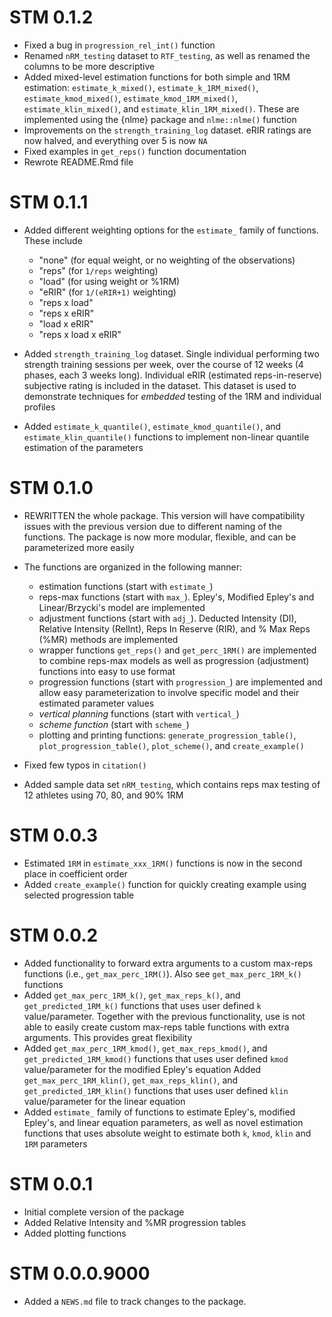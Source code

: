 # STM 0.1.2

* Fixed a bug in `progression_rel_int()` function
* Renamed `nRM_testing` dataset to `RTF_testing`, as well as renamed the columns to be more descriptive
* Added mixed-level estimation functions for both simple and 1RM estimation: `estimate_k_mixed()`, `estimate_k_1RM_mixed()`, `estimate_kmod_mixed()`, `estimate_kmod_1RM_mixed()`, `estimate_klin_mixed()`, and `estimate_klin_1RM_mixed()`. These are implemented using the {nlme} package and `nlme::nlme()` function
* Improvements on the `strength_training_log` dataset. eRIR ratings are now halved, and everything over 5 is now `NA`
* Fixed examples in `get_reps()` function documentation
* Rewrote README.Rmd file

# STM 0.1.1

* Added different weighting options for the `estimate_` family of functions. These include
  - "none" (for equal weight, or no weighting of the observations)
  - "reps" (for `1/reps` weighting)
  - "load" (for using weight or %1RM)
  - "eRIR" (for `1/(eRIR+1)` weighting)
  - "reps x load"
  - "reps x eRIR"
  - "load x eRIR"
  - "reps x load x eRIR"

* Added `strength_training_log` dataset. Single individual performing two strength training sessions per week,
over the course of 12 weeks (4 phases, each 3 weeks long). Individual eRIR (estimated reps-in-reserve) subjective rating is included in the dataset. This dataset is used to demonstrate techniques for *embedded* testing of the 1RM and individual profiles

* Added `estimate_k_quantile()`, `estimate_kmod_quantile()`, and `estimate_klin_quantile()` functions to implement non-linear quantile estimation of the parameters


# STM 0.1.0

* REWRITTEN the whole package. This version will have compatibility issues with the previous version due to different naming of the functions. The package is now more modular, flexible, and can be parameterized more easily

* The functions are organized in the following manner:

  - estimation functions (start with `estimate_`)
  - reps-max functions (start with `max_`). Epley's, Modified Epley's and Linear/Brzycki's model are implemented
  - adjustment functions (start with `adj_`). Deducted Intensity (DI), Relative Intensity (RelInt), Reps In Reserve (RIR), and % Max Reps (%MR) methods are implemented
  - wrapper functions `get_reps()` and `get_perc_1RM()` are implemented to combine reps-max models as well as progression (adjustment) functions into easy to use format
  - progression functions (start with `progression_`) are implemented and allow easy parameterization to involve specific model and their estimated parameter values
  - *vertical planning* functions (start with `vertical_`)
  - *scheme function* (start with `scheme_`)
  - plotting and printing functions: `generate_progression_table()`, `plot_progression_table()`, `plot_scheme()`, and `create_example()`

* Fixed few typos in `citation()`
* Added sample data set `nRM_testing`, which contains reps max testing of 12 athletes using 70, 80, and 90% 1RM

# STM 0.0.3

* Estimated `1RM` in `estimate_xxx_1RM()` functions is now in the second place in coefficient order
* Added `create_example()` function for quickly creating example using selected progression table

# STM 0.0.2

* Added functionality to forward extra arguments to a custom max-reps functions (i.e., `get_max_perc_1RM()`). Also see `get_max_perc_1RM_k()` functions
* Added `get_max_perc_1RM_k()`, `get_max_reps_k()`, and `get_predicted_1RM_k()` functions that uses user defined `k` value/parameter. Together with the previous functionality, use is not able to easily create custom max-reps table functions with extra arguments. This provides great flexibility
* Added `get_max_perc_1RM_kmod()`, `get_max_reps_kmod()`, and `get_predicted_1RM_kmod()` functions that uses user defined `kmod` value/parameter for the modified Epley's equation
Added `get_max_perc_1RM_klin()`, `get_max_reps_klin()`, and `get_predicted_1RM_klin()` functions that uses user defined `klin` value/parameter for the linear equation
* Added `estimate_` family of functions to estimate Epley's, modified Epley's, and linear equation parameters, as well as novel estimation functions that uses absolute weight to estimate both `k`, `kmod`, `klin` and `1RM` parameters

# STM 0.0.1

* Initial complete version of the package
* Added Relative Intensity and %MR progression tables
* Added plotting functions

# STM 0.0.0.9000

* Added a `NEWS.md` file to track changes to the package.
